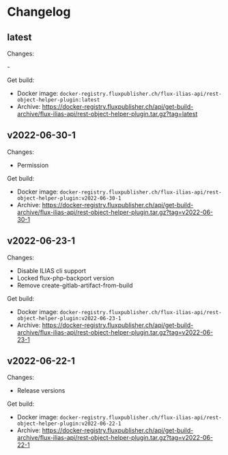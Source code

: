 # Changelog

## latest

Changes:

\-

Get build:

- Docker image: `docker-registry.fluxpublisher.ch/flux-ilias-api/rest-object-helper-plugin:latest`
- Archive: https://docker-registry.fluxpublisher.ch/api/get-build-archive/flux-ilias-api/rest-object-helper-plugin.tar.gz?tag=latest

## v2022-06-30-1

Changes:

- Permission

Get build:

- Docker image: `docker-registry.fluxpublisher.ch/flux-ilias-api/rest-object-helper-plugin:v2022-06-30-1`
- Archive: https://docker-registry.fluxpublisher.ch/api/get-build-archive/flux-ilias-api/rest-object-helper-plugin.tar.gz?tag=v2022-06-30-1

## v2022-06-23-1

Changes:

- Disable ILIAS cli support
- Locked flux-php-backport version
- Remove create-gitlab-artifact-from-build

Get build:

- Docker image: `docker-registry.fluxpublisher.ch/flux-ilias-api/rest-object-helper-plugin:v2022-06-23-1`
- Archive: https://docker-registry.fluxpublisher.ch/api/get-build-archive/flux-ilias-api/rest-object-helper-plugin.tar.gz?tag=v2022-06-23-1

## v2022-06-22-1

Changes:

- Release versions

Get build:

- Docker image: `docker-registry.fluxpublisher.ch/flux-ilias-api/rest-object-helper-plugin:v2022-06-22-1`
- Archive: https://docker-registry.fluxpublisher.ch/api/get-build-archive/flux-ilias-api/rest-object-helper-plugin.tar.gz?tag=v2022-06-22-1
